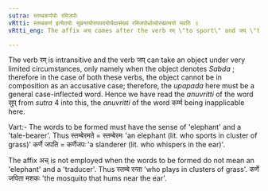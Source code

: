 ```yaml
---
sutra: स्तम्बकर्णयोः रमिजपोः
vRtti: स्तम्बकर्ण इत्येतयोः सुबन्तयोरुपपदयोर्यथासंख्यं रमिजपोर्धात्वोरच्प्रत्ययो भवति ॥
vRtti_eng: The affix अच् comes after the verb रम् \"to sport\" and जप् \"to whisper\" when the case-inflected words स्तम्ब \"a clump of grass\" and कर्ण \"ear\" are in composition with them respectively.

---
```

The verb रम् is intransitive and the verb जप् can take an object under very limited circumstances, only namely when the object denotes _Sabda_ ; therefore in the case of both these verbs, the object cannot be in composition as an accusative case; therefore, the _upapada_ here must be a general case-inflected word. Hence we have read the _anuvritti_ of the word सुप् from _sutra_ 4 into this, the _anuvritti_ of the word कर्म्म being inapplicable here.

Vart:- The words to be formed must have the sense of 'elephant' and a 'tale-bearer'. Thus स्तम्बेरमते = स्तम्बेरमः 'an elephant (lit. who sports in cluster of grass)' कर्णे जपति = कर्णेजपः 'a slanderer (lit. who whispers in the ear)'.

The affix अच् is not employed when the words to be formed do not mean an 'elephant' and a 'traducer'. Thus स्तम्बे रन्ता 'who plays in clusters of grass'. कर्णे जपिता मशकः 'the mosquito that hums near the ear'.